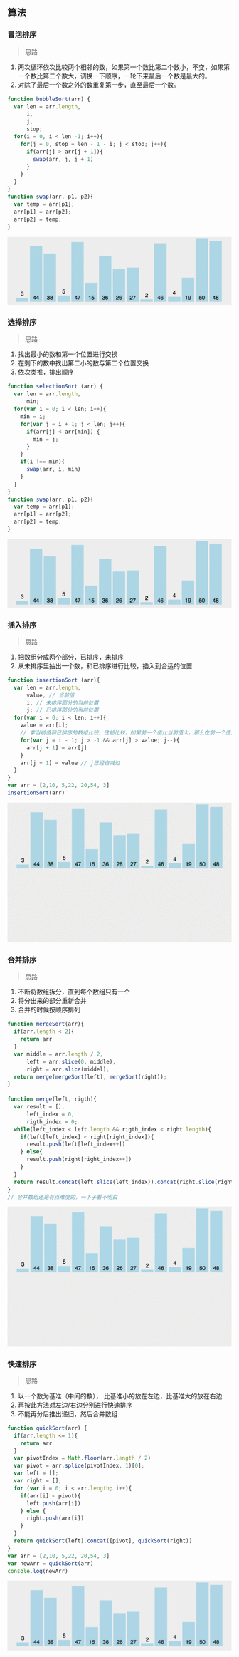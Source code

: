 ## 算法

### 冒泡排序
>思路
1. 两次循环依次比较两个相邻的数，如果第一个数比第二个数小，不变，如果第一个数比第二个数大，调换一下顺序，一轮下来最后一个数是最大的。
2. 对除了最后一个数之外的数重复第一步，直至最后一个数。

```js
function bubbleSort(arr) {
  var len = arr.length,
      i,
      j,
      stop;
  for(i = 0, i < len -1; i++){
    for(j = 0, stop = len - 1 - i; j < stop; j++){
      if(arr[j] > arr[j + 1]){
        swap(arr, j, j + 1)
      }
    }
  }
}
function swap(arr, p1, p2){
  var temp = arr[p1];
  arr[p1] = arr[p2];
  arr[p2] = temp;
}

```
![](./images/bubbleSort.gif)

### 选择排序
>思路
1. 找出最小的数和第一个位置进行交换
2. 在剩下的数中找出第二小的数与第二个位置交换
3. 依次类推，排出顺序

```js
function selectionSort (arr) {
  var len = arr.length,
      min;
  for(var i = 0; i < len; i++){
    min = i;
    for(var j = i + 1; j < len; j++){
      if(arr[j] < arr[min]) {
        min = j;
      }
    }
    if(i !== min){
      swap(arr, i, min)
    }
  }
}
function swap(arr, p1, p2){
  var temp = arr[p1];
  arr[p1] = arr[p2];
  arr[p2] = temp;
}
```
![](./images/selectionSort.gif)

### 插入排序
> 思路
1. 把数组分成两个部分，已排序，未排序
2. 从未排序里抽出一个数，和已排序进行比较，插入到合适的位置

```js
function insertionSort (arr){
  var len = arr.length,
      value, // 当前值
      i, // 未排序部分的当前位置
      j; // 已排序部分的当前位置
  for(var i = 0; i < len; i++){
    value = arr[i];
    // 拿当前值和已排序的数组比较，往前比较，如果前一个值比当前值大，那么在前一个值的后一位插入前一个值，同时自减过，前一个值等于当前值
    for(var j = i - 1; j > -1 && arr[j] > value; j--){
      arr[j + 1] = arr[j]
    }
    arr[j + 1] = value // j已经自减过
  }
}
var arr = [2,10, 5,22, 20,54, 3]
insertionSort(arr)
```
![](./images/insertionSort.gif)


###  合并排序
> 思路
1. 不断将数组拆分，直到每个数组只有一个
2. 将分出来的部分重新合并
3. 合并的时候按顺序排列

```js
function mergeSort(arr){
  if(arr.length < 2){
    return arr
  }
  var middle = arr.length / 2,
      left = arr.slice(0, middle),
      right = arr.slice(middel);
  return merge(mergeSort(left), mergeSort(right));
}

function merge(left, rigth){
  var result = [],
      left_index = 0,
      rigth_index = 0;
  while(left_index < left.length && rigth_index < right.length){
    if(left[left_index] < right[right_index]){
      result.push(left[left_index++])
    } else{
      result.push(right[right_index++])
    }
  }
  return result.concat(left.slice(left_index)).concat(right.slice(right_index))
}
// 合并数组还是有点难度的，一下子看不明白
```
![](./images/mergeSort.gif)


### 快速排序
> 思路 
1. 以一个数为基准（中间的数）， 比基准小的放在左边，比基准大的放在右边
2. 再按此方法对左边/右边分别进行快速排序
3. 不能再分后推出递归，然后合并数组

```js
function quickSort(arr) {
  if(arr.length <= 1){
    return arr
  }
  var pivotIndex = Math.floor(arr.length / 2)
  var pivot = arr.splice(pivotIndex, 1)[0];
  var left = [];
  var right = [];
  for (var i = 0; i < arr.length; i++){
    if(arr[i] < pivot){
      left.push(arr[i])
    } else {
      right.push(arr[i])
    }
  }
  return quickSort(left).concat([pivot], quickSort(right))
}
var arr = [2,10, 5,22, 20,54, 3]
var newArr = quickSort(arr)
console.log(newArr)
```
![](./images/quickSort.gif)